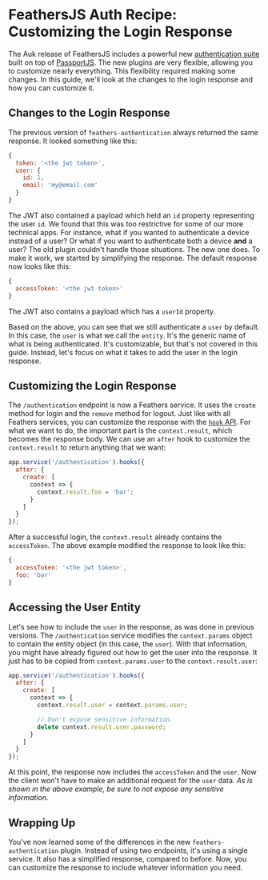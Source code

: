 # FeathersJS Auth Recipe: Customizing the Login Response

The Auk release of FeathersJS includes a powerful new [authentication suite](../../api/authentication/server.md) built on top of [PassportJS](http://www.passportjs.org/).  The new plugins are very flexible, allowing you to customize nearly everything.  This flexibility required making some changes.  In this guide, we'll look at the changes to the login response and how you can customize it.

## Changes to the Login Response
The previous version of `feathers-authentication` always returned the same response.  It looked something like this:

```js
{
  token: '<the jwt token>',
  user: {
    id: 1,
    email: 'my@email.com'
  }
}
```

The JWT also contained a payload which held an `id` property representing the user `id`.  We found that this was too restrictive for some of our more technical apps.  For instance, what if you wanted to authenticate a device instead of a user?  Or what if you want to authenticate both a device **and** a user?  The old plugin couldn't handle those situations.  The new one does.  To make it work, we started by simplifying the response.  The default response now looks like this:

```js
{
  accessToken: '<the jwt token>'
}
```

The JWT also contains a payload which has a `userId` property.  

Based on the above, you can see that we still authenticate a `user` by default.  In this case, the `user` is what we call the `entity`.  It's the generic name of what is being authenticated.  It's customizable, but that's not covered in this guide.  Instead, let's focus on what it takes to add the user in the login response.

## Customizing the Login Response

The `/authentication` endpoint is now a Feathers service.  It uses the `create` method for login and the `remove` method for logout.  Just like with all Feathers services, you can customize the response with the [`hook` API](../../api/hooks.md).  For what we want to do, the important part is the `context.result`, which becomes the response body.  We can use an `after` hook to customize the `context.result` to return anything that we want:

```js
app.service('/authentication').hooks({
  after: {
    create: [
      context => {
        context.result.foo = 'bar';
      }
    ]
  }
});
```

After a successful login, the `context.result` already contains the `accessToken`.  The above example modified the response to look like this:

```js
{
  accessToken: '<the jwt token>',
  foo: 'bar'
}
```

## Accessing the User Entity
Let's see how to include the `user` in the response, as was done in previous versions.  The `/authentication` service modifies the `context.params` object to contain the entity object (in this case, the `user`).  With that information, you might have already figured out how to get the user into the response.  It just has to be copied from `context.params.user` to the `context.result.user`:

```js
app.service('/authentication').hooks({
  after: {
    create: [
      context => {
        context.result.user = context.params.user;

        // Don't expose sensitive information.
        delete context.result.user.password;
      }
    ]
  }
});
```

At this point, the response now includes the `accessToken` and the `user`.  Now the client won't have to make an additional request for the `user` data.  *As is shown in the above example, be sure to not expose any sensitive information.*

## Wrapping Up
You've now learned some of the differences in the new `feathers-authentication` plugin.  Instead of using two endpoints, it's using a single service.  It also has a simplified response, compared to before.  Now, you can customize the response to include whatever information you need.
